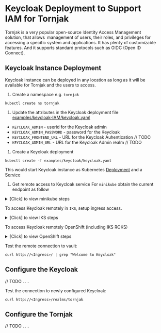 # Keycloak Deployment to Support IAM for Tornjak

Tornjak is a very popular open-source Identity Access Management solution, that
allows  management of users, their roles, and privileges for accessing a specific
system and applications. It has plenty of customizable features.
And it supports standard protocols such as OIDC (Open ID Connect).

## Keycloak Instance Deployment
Keycloak instance can be deployed in any location as long as it will be available
for Tornjak and the users to access.

1. Create a namespace e.g. `tornjak`
```console
kubectl create ns tornjak
```
1. Update the attributes in the Keycloak deployment file  
[examples/keycloak-IAM/keycloak.yaml](../examples/keycloak-IAM/keycloak.yaml)
  * `KEYCLOAK_ADMIN` - userid for the Keycloak admin
  * `KEYCLOAK_ADMIN_PASSWORD` - password for the Keycloak
  * `KEYCLOAK_FRONTEND_URL` - URL for the Keycloak Auhentication // TODO
  * `KEYCLOAK_ADMIN_URL` - URL for the Keycloak Admin realm // TODO

1. Create a Keycloak deployment
```console
kubectl create -f examples/keycloak/keycloak.yaml
```
This would start Keycloak instance as
Kubernetes [Deployment](https://kubernetes.io/docs/concepts/workloads/controllers/deployment/)
and a [Service](https://kubernetes.io/docs/concepts/services-networking/service/)

1. Get remote access to Keycloak service
For `minikube` obtain the current endpoint as follow
<details><summary>[Click] to view minikube steps</summary>

```console
minikube service tsi-keycloak -n keycloak --url
http://192.168.99.105:30229
# keycloak is running on the above address now
```
</details>


To access Keycloak remotely in `IKS`, setup ingress access.
<details><summary>[Click] to view IKS steps</summary>

Obtain the ingress name using `ibmcloud` cli:
```console
$ # first obtain the cluster name:
$ ibmcloud ks clusters
$ # then use the cluster name to get the Ingress info:
$ ibmcloud ks cluster get --cluster <cluster_name> | grep Ingress
Ingress Subdomain:              my-cluster-xxxxxxxxxxx-0000.eu-de.containers.appdomain.cloud
Ingress Secret:                 my-cluster-xxxxxxxxxxx-0000
Ingress Status:                 healthy
Ingress Message:                All Ingress components are healthy
```
Build an ingress file from `example/keycloak/ingress.template.yaml`,
using the `Ingress Subdomain` information obtained above. You can use any arbitrary
prefix in addition to the Ingress value. For example:

`host: keycloak.my-cluster-xxxxxxxxxxx-0000.eu-de.containers.appdomain.cloud`

```yaml
apiVersion: networking.k8s.io/v1
kind: Ingress
metadata:
  name: keycloak-ingress
spec:
  rules:
  - host: keycloak.my-cluster-xxxxxxxxxxx-0000.eu-de.containers.appdomain.cloud
    http:
      paths:
      - pathType: Prefix
        path: "/"
        backend:
          service:
            name: tsi-keycloak
            port:
              # number: 9090
              number: 8080
```

create ingress:
```console
$ kubectl -n keycloak create -f examples/keycloak/ingress.template.yaml
```

Keycloak should be available under the address specified in `host`
</details>

To access Keycloak remotely OpenShift (including IKS ROKS)
<details><summary>[Click] to view OpenShift steps</summary>

This assumes the OpenShift command line is already installed. Otherwise see
the [documentation](https://docs.openshift.com/container-platform/4.2/cli_reference/openshift_cli/getting-started-cli.html)
and you can get `oc` cli from https://mirror.openshift.com/pub/openshift-v4/clients/oc/4.3/

```console
oc -n keycloak expose svc/tsi-keycloak
# get the Keycloak URL:
oc -n keycloak get route tsi-keycloak -o jsonpath='{.spec.host}'
```

Keycloak should be available under the above address.
</details>

Test the remote connection to vault:
```console
curl http://<Ingress>/ | grep "Welcome to Keycloak"
```

## Configure the Keycloak

// TODO
. . .

Test the connection to newly configured Keycloak:

```console
curl http://<Ingress>/realms/tornjak
```

## Configure the Tornjak
// TODO
. . .
